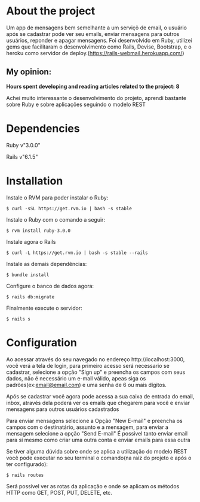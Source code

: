 # About the project

Um app de mensagens bem semelhante a um serviçõ de email, o usuário após se cadastrar pode ver seu emails, 
enviar mensagens para outros usuários, reponder e apagar mensagens.
Foi desenvolvido em Ruby, utilizei gems que facilitaram o desenvolvimento como Rails, Devise, Bootstrap, e o heroku como servidor de deploy.(https://rails-webmail.herokuapp.com/)

## My opinion:

__Hours spent developing and reading articles related to the project: 8__

Achei muito interessante o desenvolvimento do projeto, aprendi bastante sobre Ruby e sobre aplicações seguindo o modelo REST

# Dependencies

Ruby v"3.0.0" 

Rails v"6.1.5"

# Installation
Instale o RVM para poder instalar o Ruby:
~~~
$ curl -sSL https://get.rvm.io | bash -s stable
~~~
Instale o Ruby com o comando a seguir:
~~~
$ rvm install ruby-3.0.0
~~~
Instale agora o Rails
~~~
$ curl -L https://get.rvm.io | bash -s stable --rails
~~~
Instale as demais dependências:
~~~
$ bundle install
~~~
Configure o banco de dados agora:
~~~
$ rails db:migrate
~~~
Finalmente execute o servidor:
~~~
$ rails s
~~~
# Configuration
Ao acessar através do seu navegado no endereço http://localhost:3000, você verá a tela de login, para primeiro acesso será necessario se cadastrar, selecione a opção "Sign up" e preencha os campos com seus dados, não é necessário um e-mail válido, apeas siga os padrões(ex:email@email.com) e uma senha de 6 ou mais dígitos.

Após se cadastrar você agora pode acessa a sua caixa de entrada do email, inbox, através dela poderá ver os emails que chegarem para você e enviar mensagens para outros usuários cadastrados

Para enviar mensagens selecione a Opção "New E-mail" e preencha os campos com o destinatário, assunto e a mensagem, para enviar a mensagem selecione a opção "Send E-mail"
É possivel tanto enviar email para si mesmo como criar uma outra conta e enviar emails para essa outra

Se tiver alguma dúvida sobre onde se aplica a utilização do modelo REST você pode executar no seu terminal o comando(na raiz do projeto e após o ter configurado):
~~~
$ rails routes
~~~
Será possivel ver as rotas da aplicação e onde se aplicam os métodos HTTP como GET, POST, PUT, DELETE, etc.
